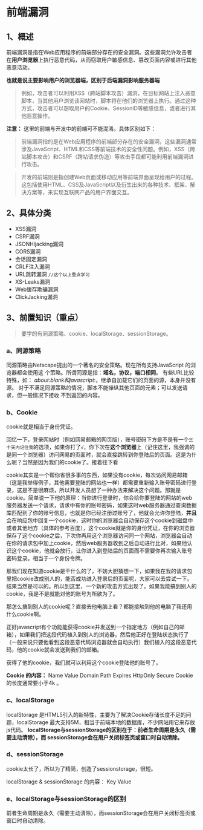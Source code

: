 # 前端漏洞

## 1、概述

前端漏洞是指在Web应用程序的前端部分存在的安全漏洞。这些漏洞允许攻击者在**用户浏览器**上执行恶意代码，从而窃取用户敏感信息、篡改页面内容或进行其他恶意活动。

**也就是说主要影响用户的浏览器端，区别于后端漏洞影响服务器端**

> 例如，攻击者可以利用XSS（跨站脚本攻击）漏洞，在目标网站上注入恶意脚本，当其他用户浏览该网站时，脚本将在他们的浏览器上执行。通过这种方式，攻击者可以窃取用户的Cookie、SessionID等敏感信息，或者进行其他恶意操作。

**注意：** 这里的前端与开发中的前端可不能混淆。具体区别如下：

> 前端漏洞指的是在Web应用程序的前端部分存在的安全漏洞，这些漏洞通常涉及JavaScript、HTML和CSS等前端技术的安全性问题。例如，XSS（跨站脚本攻击）和CSRF（跨站请求伪造）等攻击手段都可能利用前端漏洞进行攻击。

> 开发的前端则是指创建Web页面或移动应用等前端界面呈现给用户的过程。这包括使用HTML、CSS及JavaScript以及衍生出来的各种技术、框架、解决方案等，来实现互联网产品的用户界面交互。

## 2、具体分类

- XSS漏洞
- CSRF漏洞
- JSONHijacking漏洞
- CORS漏洞
- 会话固定漏洞
- CRLF注入漏洞
- URL跳转漏洞   ``//这个以上重点学习``
- XS-Leaks漏洞
- Web缓存欺骗漏洞
- ClickJacking漏洞

## 3、前置知识（重点）

> 要学的有同源策略、cookie、localStorage、sessionStorage。

### a、同源策略

同源策略由Netscape提出的一个著名的安全策略。现在所有支持JavaScript 的浏览器都会使用这
个策略。所谓同源是指：**域名，协议，端口相同**。
有些URL比较特殊，如： *about:blank和javascript*:，继承自加载它们的页面的源，本身并没有
源。
对于不满足同源策略的情况，脚本不能操纵其他页面的元素；可以发送请求，但一般情况下接收
不到返回的内容。

### b、Cookie

cookie就是相当于身份凭证。

回忆一下，登录网站时（例如网易邮箱的网页版），账号密码下方是不是有一个`三十天内记住我`的选项，如果你打了`√`，你下次在**这个浏览器**上（记住这里，我强调的是同一个浏览器）访问网易的页面时，就会直接跳转到你登陆后的页面。这是为什么呢？当然是因为我们的cookie了。接着往下看

cookie其实是一个帮你省很多事的东西，如果没有cookie，每次访问网易邮箱（这是我举得例子，其他需要登陆的网站也一样）都需要重新输入账号密码进行登录，这是不是很麻烦，所以开发人员想了一种办法来解决这个问题。那就是cookie。简单说一下他的原理：当你进行登录时，你会给你要登陆的网站的web服务器发送一个请求，请求中有你的账号密码，如果这时web服务器通过查询数据库匹配到了你的账号信息，也就是你已经注册过账号了，他就会允许你登陆，**并且**会在响应包中回复一个cookie，这时你的浏览器会自动保存这个cookie到磁盘中或者其他地方（具体的参考百度），这个cookie就是你的身份凭证，在你的浏览器保存了这个cookie之后，下次你再用这个浏览器访问同一个网站，浏览器会自动在你的请求包中加上cookie，然后web服务器收到之后自动进行比对，如果他认识这个cookie，他就会放行，让你进入到登陆后的页面而不需要你再次输入账号密码登录。相当于一个身份令牌。

那我们现在知道cookie是干什么的了，不妨大胆猜想一下，如果我在我的请求包里把cookie改成别人的，能否成功进入登录后的页面呢，大家可以去尝试一下。结果当然是可以的。所以到这里，一个新的攻击方式出现了。如果我能搞到别人的cookie，我是不是就能对他的账号为所欲为了。

那怎么搞到别人的cookie呢？直接去他电脑上看？都能接触到他的电脑了我还用什么cookie啊。

正好javascript有个功能能获得cookie并发送到一个指定地方（例如自己的邮箱），如果我们把这段代码植入到别人的浏览器，然后他正好在登陆状态执行了（一般来说只要他看到这段恶意代码浏览器就会自动执行）我们植入的这段恶意代码，他的cookie就会发送到我们的邮箱。

获得了他的cookie，我们就可以利用这个cookie登陆他的账号了。

**Cookie 的内容：**
Name Value Domain Path Expires HttpOnly Secure
Cookie的长度通常要小于4k 。

### c、localStorage

localStorage 是HTML5引入的新特性，主要为了解决Cookie存储长度不足的问题，localStorage
最大支持5M，相当于前端本地的数据库，不少网站用它来存放js代码。
**localStorage与sessionStorage的区别在于：前者生命周期是永久（需要主动清除），而
sessionStorage会在用户关闭标签页或窗口时自动清除。**

### d、sessionStorage

cookie太长了，所以为了精简，创造了sessionstorage，很短。

localStorage & sessionStorage 的内容：
Key Value

### e、localStorage与sessionStorage的区别

前者生命周期是永久（需要主动清除），而sessionStorage会在用户关闭标签页或窗口时自动清除。